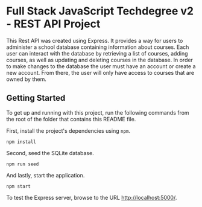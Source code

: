 
# Full Stack JavaScript Techdegree v2 - REST API Project


This Rest API was created using Express. It provides a way for users to administer a school database containing information about courses. Each user can interact with the database by retrieving a list of courses, adding courses, as well as updating and deleting courses in the database. In order to make changes to the database the user must have an account or create a new account. From there, the user will only have access to courses that are owned by them.

## Getting Started

To get up and running with this project, run the following commands from the root of the folder that contains this README file.

First, install the project's dependencies using `npm`.

```
npm install

```

Second, seed the SQLite database.

```
npm run seed
```

And lastly, start the application.

```
npm start
```

To test the Express server, browse to the URL [http://localhost:5000/](http://localhost:5000/).

